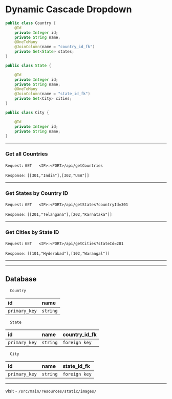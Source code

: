 # Dynamic Cascade Dropdown
```java
public class Country {
    @Id
    private Integer id;
    private String name;
    @OneToMany
    @JoinColumn(name = "country_id_fk")
    private Set<State> states;
}
```

```java
public class State {

    @Id
    private Integer id;
    private String name;
    @OneToMany
    @JoinColumn(name = "state_id_fk")
    private Set<City> cities;
}
```

```java
public class City {

    @Id
    private Integer id;
    private String name;
}
```
---

### Get all Countries
`Request:`
    ```
    GET   <IP>:<PORT>/api/getCountries
    ```

`Response:` `[[301,"India"],[302,"USA"]]`

---
### Get States by Country ID
`Request:`
    ```
    GET   <IP>:<PORT>/api/getStates?countryId=301
    ```

`Response:` `[[201,"Telangana"],[202,"Karnataka"]]`

---
### Get Cities by State ID
`Request:`
    ```
    GET   <IP>:<PORT>/api/getCities?stateId=201
    ```

`Response:` `[[101,"Hyderabad"],[102,"Warangal"]]`

---

---
## Database 
```http
  Country
```

| id | name     |                
| :-------- | :------- |
| `primary_key` | `string` | 

```http
  State
```
| id | name     | country_id_fk                       |
| :-------- | :------- | :-------------------------------- |
| `primary_key`      | `string` | `foreign key` |


```http
  City
```

| id | name     | state_id_fk                       |
| :-------- | :------- | :-------------------------------- |
| `primary_key`      | `string` | `foreign key` |

---

visit - `/src/main/resources/static/images/`


